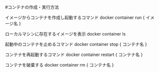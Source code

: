 #コンテナの作成・実行方法

イメージからコンテナを作成し起動するコマンド
docker container run { イメージ名 }

ローカルマシンに存在するイメージを表示
docker container ls

起動中のコンテナを止めるコマンド
docker container stop { コンテナ名 }

コンテナを再起動するコマンド
docker container restart { コンテナ名 }

コンテナを破棄する
docker container rm { コンテナ名 }
